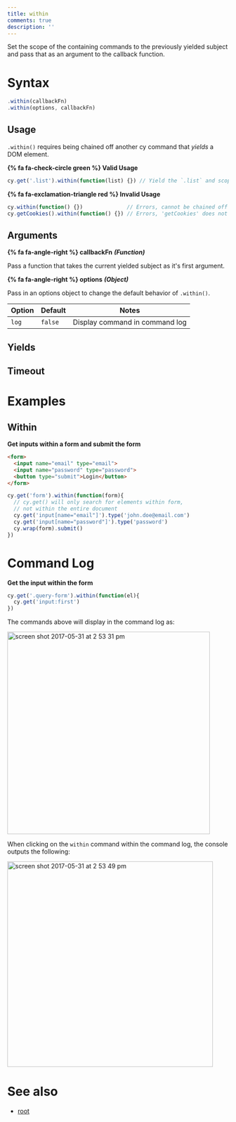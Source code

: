 ```yaml
---
title: within
comments: true
description: ''
---
```


Set the scope of the containing commands to the previously yielded subject and pass that as an argument to the callback function.

# Syntax

```javascript
.within(callbackFn)
.within(options, callbackFn)
```

## Usage

`.within()` requires being chained off another cy command that *yields* a DOM element.

**{% fa fa-check-circle green %} Valid Usage**

```javascript
cy.get('.list').within(function(list) {}) // Yield the `.list` and scope all commands within it
```

**{% fa fa-exclamation-triangle red %} Invalid Usage**

```javascript
cy.within(function() {})              // Errors, cannot be chained off 'cy'
cy.getCookies().within(function() {}) // Errors, 'getCookies' does not yield DOM element
```

## Arguments

**{% fa fa-angle-right %} callbackFn** ***(Function)***

Pass a function that takes the current yielded subject as it's first argument.

**{% fa fa-angle-right %} options** ***(Object)***

Pass in an options object to change the default behavior of `.within()`.

Option | Default | Notes
--- | --- | ---
`log` | `false` | Display command in command log

## Yields

## Timeout

# Examples

## Within

**Get inputs within a form and submit the form**

```html
<form>
  <input name="email" type="email">
  <input name="password" type="password">
  <button type="submit">Login</button>
</form>
```

```javascript
cy.get('form').within(function(form){
  // cy.get() will only search for elements within form,
  // not within the entire document
  cy.get('input[name="email"]').type('john.doe@email.com')
  cy.get('input[name="password"]').type('password')
  cy.wrap(form).submit()
})
```

# Command Log

**Get the input within the form**

```javascript
cy.get('.query-form').within(function(el){
  cy.get('input:first')
})
```

The commands above will display in the command log as:

<img width="461" alt="screen shot 2017-05-31 at 2 53 31 pm" src="https://cloud.githubusercontent.com/assets/1271364/26648611/05e133a0-4611-11e7-883e-735bc65cf739.png">

When clicking on the `within` command within the command log, the console outputs the following:

<img width="468" alt="screen shot 2017-05-31 at 2 53 49 pm" src="https://cloud.githubusercontent.com/assets/1271364/26648610/05d540fe-4611-11e7-9d20-d67c714beb6b.png">

# See also

- [root](https://on.cypress.io/api/root)
